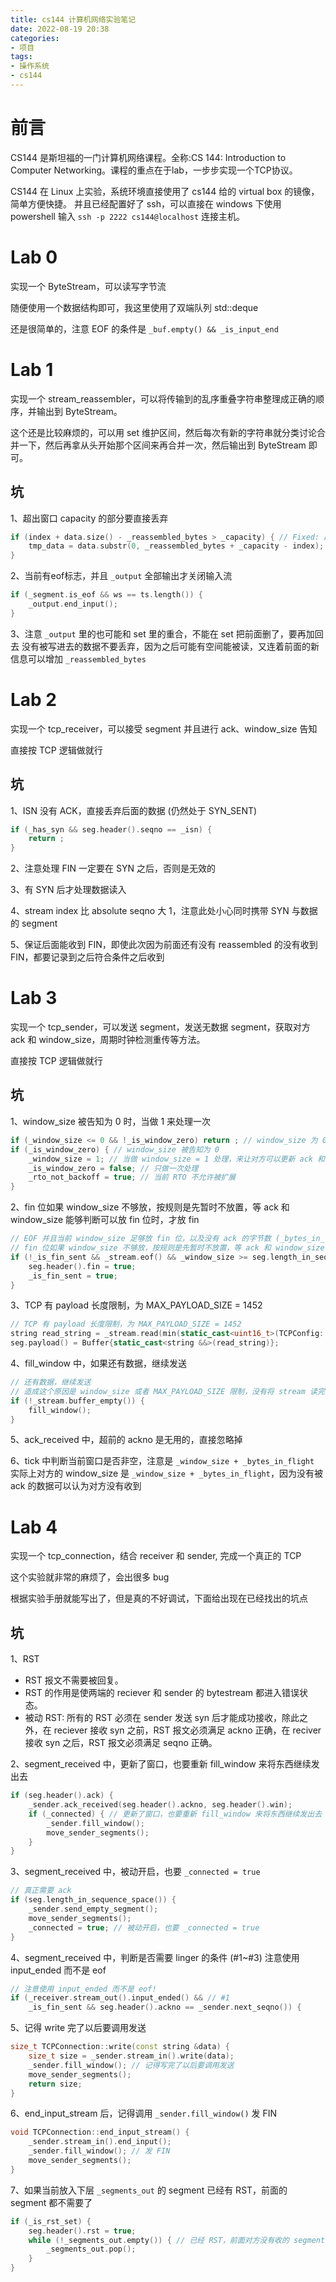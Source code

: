 ```yaml
---
title: cs144 计算机网络实验笔记
date: 2022-08-19 20:38
categories:
- 项目
tags:
- 操作系统
- cs144
---
```


# 前言

CS144 是斯坦福的一门计算机网络课程。全称:CS 144: Introduction to Computer Networking。课程的重点在于lab，一步步实现一个TCP协议。

CS144 在 Linux 上实验，系统环境直接使用了 cs144 给的 virtual box 的镜像，简单方便快捷。
并且已经配置好了 ssh，可以直接在 windows 下使用 powershell 输入 `ssh -p 2222 cs144@localhost` 连接主机。

# Lab 0

实现一个 ByteStream，可以读写字节流

随便使用一个数据结构即可，我这里使用了双端队列 std::deque

还是很简单的，注意 EOF 的条件是 `_buf.empty() && _is_input_end`

# Lab 1

实现一个 stream_reassembler，可以将传输到的乱序重叠字符串整理成正确的顺序，并输出到 ByteStream。

这个还是比较麻烦的，可以用 set 维护区间，然后每次有新的字符串就分类讨论合并一下，然后再拿从头开始那个区间来再合并一次，然后输出到 ByteStream 即可。<!-- more -->

## 坑

1、超出窗口 capacity 的部分要直接丢弃

```c++
if (index + data.size() - _reassembled_bytes > _capacity) { // Fixed: 超出窗口 capacity
    tmp_data = data.substr(0, _reassembled_bytes + _capacity - index);
}
```

2、当前有eof标志，并且 `_output` 全部输出才关闭输入流

```c++
if (_segment.is_eof && ws == ts.length()) {
    _output.end_input();
}
```

3、注意 `_output` 里的也可能和 set 里的重合，不能在 set 把前面删了，要再加回去
没有被写进去的数据不要丢弃，因为之后可能有空间能被读，又连着前面的新信息可以增加 `_reassembled_bytes`

# Lab 2

实现一个 tcp_receiver，可以接受 segment 并且进行 ack、window_size 告知

直接按 TCP 逻辑做就行

## 坑

1、ISN 没有 ACK，直接丢弃后面的数据 (仍然处于 SYN_SENT)

```c++
if (_has_syn && seg.header().seqno == _isn) {
    return ;
}
```

2、注意处理 FIN 一定要在 SYN 之后，否则是无效的

3、有 SYN 后才处理数据读入

4、stream index 比 absolute seqno 大 1，注意此处小心同时携带 SYN 与数据的 segment

5、保证后面能收到 FIN，即使此次因为前面还有没有 reassembled 的没有收到 FIN，都要记录到之后符合条件之后收到

# Lab 3

实现一个 tcp_sender，可以发送 segment，发送无数据 segment，获取对方 ack 和 window_size，周期时钟检测重传等方法。

直接按 TCP 逻辑做就行

## 坑

1、window_size 被告知为 0 时，当做 1 来处理一次

```c++
if (_window_size <= 0 && !_is_window_zero) return ; // window_size 为 0，并且本身还有发出没有被 ack 的
if (_is_window_zero) { // window_size 被告知为 0
    _window_size = 1; // 当做 window_size = 1 处理，来让对方可以更新 ack 和 window_size 的信息
    _is_window_zero = false; // 只做一次处理
    _rto_not_backoff = true; // 当前 RTO 不允许被扩展
}
```

2、fin 位如果 window_size 不够放，按规则是先暂时不放置，等 ack 和 window_size 能够判断可以放 fin 位时，才放 fin

```c++
// EOF 并且当前 window_size 足够放 fin 位，以及没有 ack 的字节数 (_bytes_in_flight) 加上 fin 位不超过 window_size
// fin 位如果 window_size 不够放，按规则是先暂时不放置，等 ack 和 window_size 能够判断可以放 fin 位时，才放 fin
if (!_is_fin_sent && _stream.eof() && _window_size >= seg.length_in_sequence_space() + 1 && _bytes_in_flight + 1 <= _window_size) {
    seg.header().fin = true;
    _is_fin_sent = true;
}
```

3、TCP 有 payload 长度限制，为 MAX_PAYLOAD_SIZE = 1452

```c++
// TCP 有 payload 长度限制，为 MAX_PAYLOAD_SIZE = 1452
string read_string = _stream.read(min(static_cast<uint16_t>(TCPConfig::MAX_PAYLOAD_SIZE), static_cast<uint16_t>(_window_size - seg.header().syn)));
seg.payload() = Buffer{static_cast<string &&>(read_string)};
```

4、fill_window 中，如果还有数据，继续发送

```c++
// 还有数据，继续发送
// 造成这个原因是 window_size 或者 MAX_PAYLOAD_SIZE 限制，没有将 stream 读完
if (!_stream.buffer_empty()) {
    fill_window();
}
```

5、ack_received 中，超前的 ackno 是无用的，直接忽略掉

6、tick 中判断当前窗口是否非空，注意是 `_window_size + _bytes_in_flight`
实际上对方的 window_size 是 `_window_size + _bytes_in_flight`，因为没有被 ack 的数据可以认为对方没有收到

# Lab 4

实现一个 tcp_connection，结合 receiver 和 sender, 完成一个真正的 TCP

这个实验就非常的麻烦了，会出很多 bug

根据实验手册就能写出了，但是真的不好调试，下面给出现在已经找出的坑点

## 坑

1、RST

- RST 报文不需要被回复。
- RST 的作用是使两端的 reciever 和 sender 的 bytestream 都进入错误状态。
- 被动 RST: 所有的 RST 必须在 sender 发送 syn 后才能成功接收，除此之外，在 reciever 接收 syn 之前，RST 报文必须满足 ackno 正确，在 reciver 接收 syn 之后，RST 报文必须满足 seqno 正确。

2、segment_received 中，更新了窗口，也要重新 fill_window 来将东西继续发出去

```c++
if (seg.header().ack) {
    _sender.ack_received(seg.header().ackno, seg.header().win);
    if (_connected) { // 更新了窗口，也要重新 fill_window 来将东西继续发出去
        _sender.fill_window();
        move_sender_segments();
    }
}
```

3、segment_received 中，被动开启，也要 `_connected = true`

```c++
// 真正需要 ack
if (seg.length_in_sequence_space()) {
    _sender.send_empty_segment();
    move_sender_segments();
    _connected = true; // 被动开启，也要 _connected = true
}
```

4、segment_received 中，判断是否需要 linger 的条件 (#1~#3) 注意使用 input_ended 而不是 eof

```c++
// 注意使用 input_ended 而不是 eof!
if (_receiver.stream_out().input_ended() && // #1
    _is_fin_sent && seg.header().ackno == _sender.next_seqno()) {
```

5、记得 write 完了以后要调用发送

```c++
size_t TCPConnection::write(const string &data) {
    size_t size = _sender.stream_in().write(data);
    _sender.fill_window(); // 记得写完了以后要调用发送
    move_sender_segments();
    return size;
}
```

6、end_input_stream 后，记得调用 `_sender.fill_window()` 发 FIN

```c++
void TCPConnection::end_input_stream() {
    _sender.stream_in().end_input();
    _sender.fill_window(); // 发 FIN
    move_sender_segments();
}
```

7、如果当前放入下层 `_segments_out` 的 segment 已经有 RST，前面的 segment 都不需要了

```c++
if (_is_rst_set) {
    seg.header().rst = true;
    while (!_segments_out.empty()) { // 已经 RST，前面对方没有收的 segment 都不需要了
        _segments_out.pop();
    }
}
```